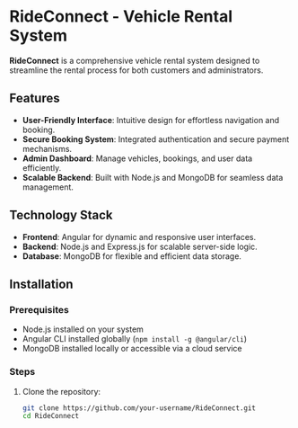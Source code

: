 # RideConnect - Vehicle Rental System  

**RideConnect** is a comprehensive vehicle rental system designed to streamline the rental process for both customers and administrators.  

## Features  
- **User-Friendly Interface**: Intuitive design for effortless navigation and booking.   
- **Secure Booking System**: Integrated authentication and secure payment mechanisms.  
- **Admin Dashboard**: Manage vehicles, bookings, and user data efficiently.  
- **Scalable Backend**: Built with Node.js and MongoDB for seamless data management.  

## Technology Stack  
- **Frontend**: Angular for dynamic and responsive user interfaces.  
- **Backend**: Node.js and Express.js for scalable server-side logic.  
- **Database**: MongoDB for flexible and efficient data storage.  

## Installation  

### Prerequisites  
- Node.js installed on your system  
- Angular CLI installed globally (`npm install -g @angular/cli`)  
- MongoDB installed locally or accessible via a cloud service  

### Steps  
1. Clone the repository:  
   ```bash
   git clone https://github.com/your-username/RideConnect.git
   cd RideConnect
